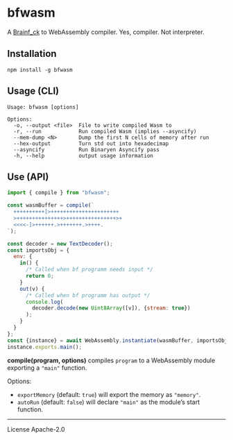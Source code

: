 # bfwasm

A [Brainf_ck][bf] to WebAssembly compiler. Yes, compiler. Not interpreter.

## Installation

```
npm install -g bfwasm
```

## Usage (CLI)

```
Usage: bfwasm [options]

Options:
  -o, --output <file>  File to write compiled Wasm to
  -r, --run            Run compiled Wasm (implies --asyncify)
  --mem-dump <N>       Dump the first N cells of memory after run
  --hex-output         Turn std out into hexadecimap
  --asyncify           Run Binaryen Asyncify pass
  -h, --help           output usage information
```

## Use (API)

```js
import { compile } from "bfwasm";

const wasmBuffer = compile(`
  ++++++++++[>++++++++++++++++++++++
  >+++++++++++++++>++++++++++++++++>+
  <<<<-]>++++++.>+++++++.>++++.
`);

const decoder = new TextDecoder();
const importsObj = {
  env: {
    in() {
      /* Called when bf programm needs input */
      return 0;
    }
    out(v) {
      /* Called when bf programm has output */
      console.log(
        decoder.decode(new Uint8Array([v]), {stream: true})
      );
    }
  }
};
const {instance} = await WebAssembly.instantiate(wasmBuffer, importsObj);
instance.exports.main();
```

**compile(program, options)** compiles `program` to a WebAssembly module exporting a `"main"` function.

Options:

- `exportMemory` (default: `true`) will export the memory as `"memory"`.
- `autoRun` (default: `false`) will declare `"main"` as the module’s start function.

---

License Apache-2.0

[bf]: http://www.muppetlabs.com/~breadbox/bf/
